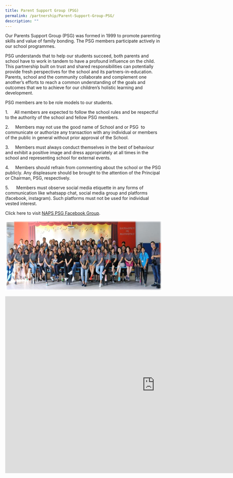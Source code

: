 ```yaml
---
title: Parent Support Group (PSG)
permalink: /partnership/Parent-Support-Group-PSG/
description: ""
---
```

Our Parents Support Group (PSG) was formed in 1999 to promote parenting skills and value of family bonding. The PSG members participate actively in our school programmes.

  

PSG understands that to help our students succeed, both parents and school have to work in tandem to have a profound influence on the child. This partnership built on trust and shared responsibilities can potentially provide fresh perspectives for the school and its partners-in-education. Parents, school and the community collaborate and complement one another’s efforts to reach a common understanding of the goals and outcomes that we to achieve for our children’s holistic learning and development.

  

PSG members are to be role models to our students.

1.&nbsp;&nbsp;&nbsp;&nbsp;&nbsp;All members are expected to follow the school rules and be respectful to the authority of the school and fellow PSG members.

2.&nbsp;&nbsp;&nbsp;&nbsp;&nbsp;Members may not use the good name of School and or PSG&nbsp; to communicate or authorize any transaction with any individual or members of the public in general without prior approval of the School.

3.&nbsp;&nbsp;&nbsp;&nbsp;&nbsp;Members must always conduct themselves in the best of behaviour and exhibit a positive image and dress appropriately at all times in the school and representing school for external events.

4.&nbsp;&nbsp;&nbsp;&nbsp;&nbsp;Members should refrain from commenting about the school or the PSG publicly. Any displeasure should be brought to the attention of the Principal or Chairman, PSG, respectively.

5.&nbsp; &nbsp; &nbsp; Members must observe social media etiquette in any forms of communication like whatsapp chat, social media group and platforms (facebook, instagram). Such platforms must not be used for individual vested interest.

  

Click here to visit&nbsp;[NAPS PSG Facebook Group](https://www.facebook.com/groups/ALL.PSG/).

![](/images/PSG.jpeg)

<iframe allowfullscreen="true" height="569" width="960" frameborder="0" src="https://docs.google.com/presentation/d/e/2PACX-1vSJTfTjtRC91dGstyqwNIJpE4lmnFuNAuJjwgRM_KDBDwNlSlORMKJCQ0Kr_ASixg7DDqv9bNwbhDTZ/embed?start=false&amp;loop=false&amp;delayms=3000"></iframe>